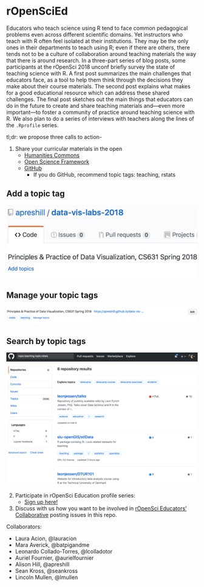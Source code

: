 # rOpenSciEd

Educators who teach science using R tend to face common pedagogical problems even across different scientific domains. Yet instructors who teach with R often feel isolated at their institutions. They may be the only ones in their departments to teach using R; even if there are others, there tends not to be a culture of collaboration around teaching materials the way that there is around research. In a three-part series of blog posts, some participants at the rOpenSci 2018 unconf briefly survey the state of teaching science with R. A first post summarizes the main challenges that educators face, as a tool to help them think through the decisions they make about their course materials. The second post explains what makes for a good educational resource which can address these shared challenges. The final post sketches out the main things that educators can do in the future to create and share teaching materials and—even more important—to foster a community of practice around teaching science with R. We also plan to do a series of interviews with teachers along the lines of the `.Rprofile` series.

tl;dr: we propose three calls to action-

1. Share your curricular materials in the open
    - [Humanities Commons](https://hcommons.org)
    - [Open Science Framework](https://osf.io)
    - [GitHub](https://github.com)
        - If you do GitHub, recommend topic tags: teaching, rstats

## Add a topic tag

![Add topics](/images/add-topics.png)

## Manage your topic tags
![Manage topics](/images/manage-topics.png)

## Search by topic tags
![Voila!](/images/search-results.png)

2. Participate in rOpenSci Education profile series:
    - [Sign up here!](https://goo.gl/forms/M6XOA0JccbSl6mge2)
3. Discuss with us how you want to be involved in [rOpenSci Educators’ Collaborative](https://github.com/ropenscilabs/rOpenSciEd) posting issues in this repo.




Collaborators:

- Laura Acion, @lauracion
- Mara Averick, @batpigandme
- Leonardo Collado-Torres, @lcolladotor
- Auriel Fournier, @aurielfournier
- Alison Hill, @apreshill
- Sean Kross, @seankross
- Lincoln Mullen, @lmullen
